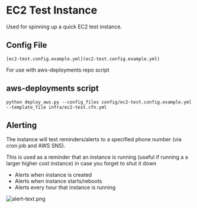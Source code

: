 # EC2 Test Instance

Used for spinning up a quick EC2 test instance. 

## Config File  

`[ec2-test.config.example.yml](ec2-test.config.example.yml)`

For use with aws-deployments repo script

## aws-deployments script

`python deploy_aws.py --config_files config/ec2-test.config.example.yml --template_file infra/ec2-test.cfn.yml`

## Alerting

The instance will text reminders/alerts to a specified phone number (via cron job and AWS SNS).  

This is used as a reminder that an instance is running (useful if running a a larger higher cost instance) in case you forget to shut it down  

  * Alerts when instance is created  
  * Alerts when instance starts/reboots  
  * Alerts every hour that instance is running  
    
![alert-text.png](https://cdn.russerya.com/github-img/ec2-test-instance/alert-text.png)  

